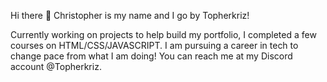 Hi there 👋 Christopher is my name and I go by Topherkriz!

Currently working on projects to help build my portfolio, I completed a few courses on HTML/CSS/JAVASCRIPT. 
I am pursuing a career in tech to change pace from what I am doing!
You can reach me at my Discord account @Topherkriz.

<!--
**Topherkriz/Topherkriz** is a ✨ _special_ ✨ repository because its `README.md` (this file) appears on your GitHub profile.

Here are some ideas to get you started:

- 🔭 I’m currently working on ...
- 🌱 I’m currently learning ...
- 👯 I’m looking to collaborate on ...
- 🤔 I’m looking for help with ...
- 💬 Ask me about ...
- 📫 How to reach me: ...
- 😄 Pronouns: ...
- ⚡ Fun fact: ...
-->
